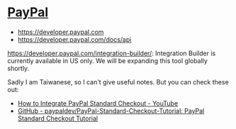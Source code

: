 # [PayPal](https://paypal.com)

* <https://developer.paypal.com>
* <https://developer.paypal.com/docs/api>

<https://developer.paypal.com/integration-builder/>:
Integration Builder is currently available in US only. We will be expanding this tool globally shortly.

Sadly I am Taiwanese, so I can't give useful notes. But you can check these out:

* [How to Integrate PayPal Standard Checkout - YouTube](https://www.youtube.com/watch?v=MBfJEUGNNs0)
* [GitHub - paypaldev/PayPal-Standard-Checkout-Tutorial: PayPal Standard Checkout Tutorial](https://github.com/paypaldev/PayPal-Standard-Checkout-Tutorial)
